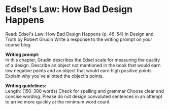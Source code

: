 # Edsel's Law: How Bad Design Happens

Read: Edsel's Law: How Bad Design Happens (p. 46-54) in Design and Truth by Robert Grudin
Write a response to the writing prompt on your course blog.

**Writing prompt:**  
In this chapter, Grudin describes the Edsel scale for measuring the quality of a design. Describe an object not mentioned in the book that would earn low negative points and an object that would earn high positive points. Explain why you've allotted the object's points.  

**Writing guidelines:**  
Length: (150-300 words)
Check for spelling and grammar
Choose clear and concise wording. Please do not design convoluted sentences in an attempt to arrive more quickly at the minimum word count.